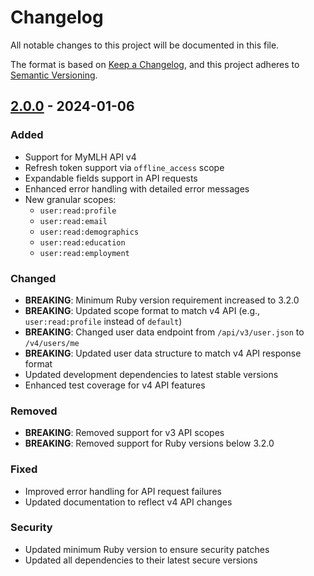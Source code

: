 # Changelog

All notable changes to this project will be documented in this file.

The format is based on [Keep a Changelog](https://keepachangelog.com/en/1.0.0/),
and this project adheres to [Semantic Versioning](https://semver.org/spec/v2.0.0.html).

## [2.0.0] - 2024-01-06

### Added
- Support for MyMLH API v4
- Refresh token support via `offline_access` scope
- Expandable fields support in API requests
- Enhanced error handling with detailed error messages
- New granular scopes:
  - `user:read:profile`
  - `user:read:email`
  - `user:read:demographics`
  - `user:read:education`
  - `user:read:employment`

### Changed
- **BREAKING**: Minimum Ruby version requirement increased to 3.2.0
- **BREAKING**: Updated scope format to match v4 API (e.g., `user:read:profile` instead of `default`)
- **BREAKING**: Changed user data endpoint from `/api/v3/user.json` to `/v4/users/me`
- **BREAKING**: Updated user data structure to match v4 API response format
- Updated development dependencies to latest stable versions
- Enhanced test coverage for v4 API features

### Removed
- **BREAKING**: Removed support for v3 API scopes
- **BREAKING**: Removed support for Ruby versions below 3.2.0

### Fixed
- Improved error handling for API request failures
- Updated documentation to reflect v4 API changes

### Security
- Updated minimum Ruby version to ensure security patches
- Updated all dependencies to their latest secure versions

[2.0.0]: https://github.com/MLH/omniauth-mlh/compare/v1.0.1...v2.0.0
